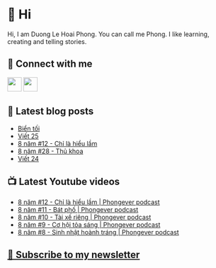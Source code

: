 # 👋 Hi

Hi, I am Duong Le Hoai Phong. You can call me Phong. I like learning, creating and telling stories.

## 🔗 Connect with me
[<img height="32" width="32" src="https://cdn.jsdelivr.net/npm/simple-icons@v3/icons/youtube.svg" />](https://www.youtube.com/channel/UCXykqt3V2-9bYXKWZRcH0rA)
[<img height="32" width="32" src="https://cdn.jsdelivr.net/npm/simple-icons@v3/icons/instagram.svg" />](https://www.instagram.com/phongever)

## 📝 Latest blog posts

<!-- BLOG-POST-LIST:START -->
- [Biển tối](https://phongever.substack.com/p/bien-toi)
- [Viết 25](https://phongever.substack.com/p/viet-25)
- [8 năm #12 - Chỉ là hiểu lầm](https://phongever.substack.com/p/8-nam-12-chi-la-hieu-lam)
- [8 năm #28 - Thủ khoa](https://phongever.substack.com/p/8-nam-28-thu-khoa)
- [Viết 24](https://phongever.substack.com/p/viet-24)
<!-- BLOG-POST-LIST:END -->

## 📺 Latest Youtube videos

<!-- YOUTUBE-VIDEO-LIST:START -->
- [8 năm #12 - Chỉ là hiểu lầm | Phongever podcast](https://www.youtube.com/watch?v=MuRZRO49Z_M)
- [8 năm #11 - Bát phố | Phongever podcast](https://www.youtube.com/watch?v=CPQrWup88tU)
- [8 năm #10 - Tài xế riêng | Phongever podcast](https://www.youtube.com/watch?v=dqO_wqxtq-A)
- [8 năm #9 - Cơ hội tỏa sáng | Phongever podcast](https://www.youtube.com/watch?v=6vb5JBY9ETY)
- [8 năm #8 - Sinh nhật hoành tráng | Phongever podcast](https://www.youtube.com/watch?v=6Jo9yfpGTdg)
<!-- YOUTUBE-VIDEO-LIST:END -->

## [💌 Subscribe to my newsletter](https://phongever.substack.com/)
